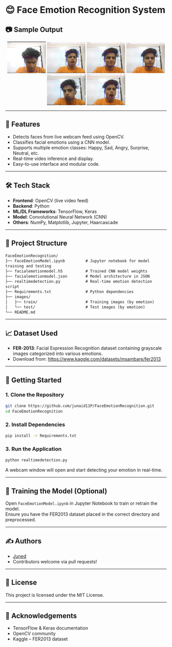 # 😊 Face Emotion Recognition System

## 📷 Sample Output

<p align="center">
  <img src="Output(Images)/angry.jpeg" alt="Angry" width="120"/>
  <img src="Output(Images)/fear.jpeg" alt="Fear" width="120"/>
  <img src="Output(Images)/happy.jpeg" alt="Happy" width="120"/>
  <img src="Output(Images)/neutral.jpeg" alt="Neutral" width="120"/>
  <img src="Output(Images)/sad.jpeg" alt="Sad" width="120"/>
  <img src="Output(Images)/surprise.jpeg" alt="Surprise" width="120"/>
</p>

---

## 📌 Features

- Detects faces from live webcam feed using OpenCV.
- Classifies facial emotions using a CNN model.
- Supports multiple emotion classes: Happy, Sad, Angry, Surprise, Neutral, etc.
- Real-time video inference and display.
- Easy-to-use interface and modular code.

---

## 🛠️ Tech Stack

- **Frontend**: OpenCV (live video feed)
- **Backend**: Python
- **ML/DL Frameworks**: TensorFlow, Keras
- **Model**: Convolutional Neural Network (CNN)
- **Others**: NumPy, Matplotlib, Jupyter, Haarcascade

---

## 📂 Project Structure

```
FaceEmotionRecognition/
├── FaceEmotionModel.ipynb         # Jupyter notebook for model training and testing
├── facialemotionmodel.h5          # Trained CNN model weights
├── facialemotionmodel.json        # Model architecture in JSON
├── realtimedetection.py           # Real-time emotion detection script
├── Requirements.txt               # Python dependencies
├── images/
│   ├── train/                     # Training images (by emotion)
│   └── test/                      # Test images (by emotion)
└── README.md
```

---

## 📈 Dataset Used

- **FER-2013**: Facial Expression Recognition dataset containing grayscale images categorized into various emotions.
- Download from: https://www.kaggle.com/datasets/msambare/fer2013

---

## 🚀 Getting Started

### 1. Clone the Repository

```bash
git clone https://github.com/junaid11P/FaceEmotionRecognition.git
cd FaceEmotionRecognition
```

### 2. Install Dependencies

```bash
pip install -r Requirements.txt
```

### 3. Run the Application

```bash
python realtimedetection.py
```

A webcam window will open and start detecting your emotion in real-time.

---

## 🧠 Training the Model (Optional)

Open `FaceEmotionModel.ipynb` in Jupyter Notebook to train or retrain the model.  
Ensure you have the FER2013 dataset placed in the correct directory and preprocessed.

---

## ✍️ Authors

* [Juned](https://github.com/junaid11P)
* Contributors welcome via pull requests!

---

## 📝 License

This project is licensed under the MIT License.

---

## 🙌 Acknowledgements

* TensorFlow & Keras documentation
* OpenCV community
* Kaggle – FER2013 dataset
